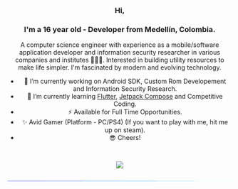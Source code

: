 <br />

<div align="center">

### Hi,
### I'm a 16 year old - Developer from Medellín, Colombia.

A computer science engineer with experience as a mobile/software application developer and information security researcher in various companies and institutes 👨🏾‍💻. Interested in building utility resources to make life simpler. I'm fascinated by modern and evolving technology.

- 🔭 I’m currently working on Android SDK, Custom Rom Developement and Information Security Research.
- 🌱 I’m currently learning [Flutter](https://flutter.dev/), [Jetpack Compose](https://developer.android.com/jetpack/compose) and Competitive Coding.
- ⚡ Available for Full Time Opportunities.
- ✨ Avid Gamer (Platform - PC/PS4) (If you want to play with me, hit me up on steam).
- 😎 Cheers!

<!-- - ![](https://komarev.com/ghpvc/?username=karthikmohan&color=brightgreen&style=flat) -->
  
<br />
<p align="center">
  <img height="150px" src="https://github-readme-stats.vercel.app/api/top-langs/?username=igormartins4&layout=compact&theme=vision-friendly-dark"/>
</p>

<div align="center">

<div align="center">
<img src="https://github.com/karthikmohan/karthikmohan/blob/master/Images/bottom_bar.gif" >
</div>
